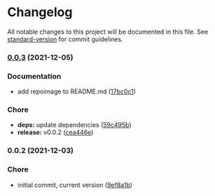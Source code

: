 # Changelog

All notable changes to this project will be documented in this file. See [standard-version](https://github.com/conventional-changelog/standard-version) for commit guidelines.

### [0.0.3](https://github.com/dnb-org/dnb-hugo-robots/compare/v0.0.2...v0.0.3) (2021-12-05)


### Documentation

* add repoimage to README.md ([17bc0c1](https://github.com/dnb-org/dnb-hugo-robots/commit/17bc0c18836b2fcc37e4990c874b80a8c595ed6d))


### Chore

* **deps:** update dependencies ([59c495b](https://github.com/dnb-org/dnb-hugo-robots/commit/59c495bace465aa37545a1e3efe21fcf27e62810))
* **release:** v0.0.2 ([cea446e](https://github.com/dnb-org/dnb-hugo-robots/commit/cea446ef58d9accdb2fbfa0140a115fdf23ff4db))

### 0.0.2 (2021-12-03)


### Chore

* initial commit, current version ([9ef8a1b](https://github.com/dnb-org/dnb-hugo-robots/commit/9ef8a1bcbd24dc225e08d91ae7f1a34ede8586c7))

